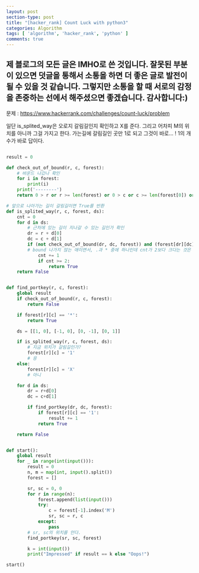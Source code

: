 ```yaml
---
layout: post
section-type: post
title: "[hacker_rank] Count Luck with python3"
categories: Algorithm
tags: [ 'algorithm', 'hacker_rank', 'python' ]
comments: true
---
```

제 블로그의 모든 글은 IMHO로 쓴 것입니다.
잘못된 부분이 있으면 덧글을 통해서 소통을 하면 더 좋은 글로 발전이 될 수 있을 것 같습니다.
그렇지만 소통을 할 때 서로의 감정을 존중하는 선에서 해주셨으면 좋겠습니다.
감사합니다:)
---

문제 : https://www.hackerrank.com/challenges/count-luck/problem

일단 is_splited_way은 오로지 갈림길인지 확인하고 X를 준다.
그리고 어차피 M의 위치를 아니까 그걸 가지고 한다.
가는길에 갈림길인 곳만 1로 되고 그것이 바로... !
1의 개수가 바로 답이다.


``` python

result = 0

def check_out_of_bound(r, c, forest):
    # 바운드 나갔나 확인
    for i in forest:
        print(i)
    print('--------')
    return 0 > r or r >= len(forest) or 0 > c or c >= len(forest[0]) or forest[r][c] == 'X' or forest[r][c] == '1'

# 앞으로 나아가는 길이 갈림길이면 True를 반환
def is_splited_way(r, c, forest, ds):
    cnt = 0
    for d in ds:
        # 근처에 있는 길이 지나갈 수 있는 길인가 확인
        dr = r + d[0]
        dc = c + d[1]
        if (not check_out_of_bound(dr, dc, forest)) and (forest[dr][dc] == '.' or forest[dr][dc] == '*'):
        # bound 나가지 않는 애이면서, .과 * 중에 하나인데 cnt가 2보다 크다는 것은 이게 갈림길인 지 확인이 된다.
            cnt += 1
            if cnt >= 2:
                return True
    return False


def find_portkey(r, c, forest):
    global result
    if check_out_of_bound(r, c, forest):
        return False

    if forest[r][c] == '*':
        return True

    ds = [[1, 0], [-1, 0], [0, -1], [0, 1]]

    if is_splited_way(r, c, forest, ds):
        # 지금 위치가 갈림길인가?
        forest[r][c] = '1'
        # 응
    else:
        forest[r][c] = 'X'
        # 아니

    for d in ds:
        dr = r+d[0]
        dc = c+d[1]

        if find_portkey(dr, dc, forest):
            if forest[r][c] == '1':
                result += 1
            return True

    return False


def start():
    global result
    for _ in range(int(input())):
        result = 0
        n, m = map(int, input().split())
        forest = []

        sr, sc = 0, 0
        for r in range(n):
            forest.append(list(input()))
            try:
                c = forest[-1].index('M')
                sr, sc = r, c
            except:
                pass
        # sr, sc의 위치를 안다.
        find_portkey(sr, sc, forest)

        k = int(input())
        print("Impressed" if result == k else "Oops!")

start()

```
